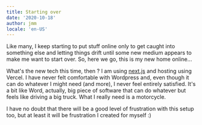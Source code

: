 ```yaml
---
title: Starting over
date: '2020-10-18'
author: jmm
locale: 'en-US'
---
```


Like many, I keep starting to put stuff online only to get caught
into something else and letting things drift until some new medium
appears to make me want to start over. So, here we go, this is
my new home online...

What's the new tech this time, then ? I am using [next.js](https://nextjs.org/)
and hosting using Vercel. I have never felt comfortable with Wordpress and,
even though it can do whatever I might need (and more), I never
feel entirely satisfied. It's a bit like Word, actually, big piece of
software that can do whatever but feels like driving a big truck. What
I really need is a motorcycle.

I have no doubt that there will be a good level of frustration with
this setup too, but at least it will be frustration I created for myself :)

